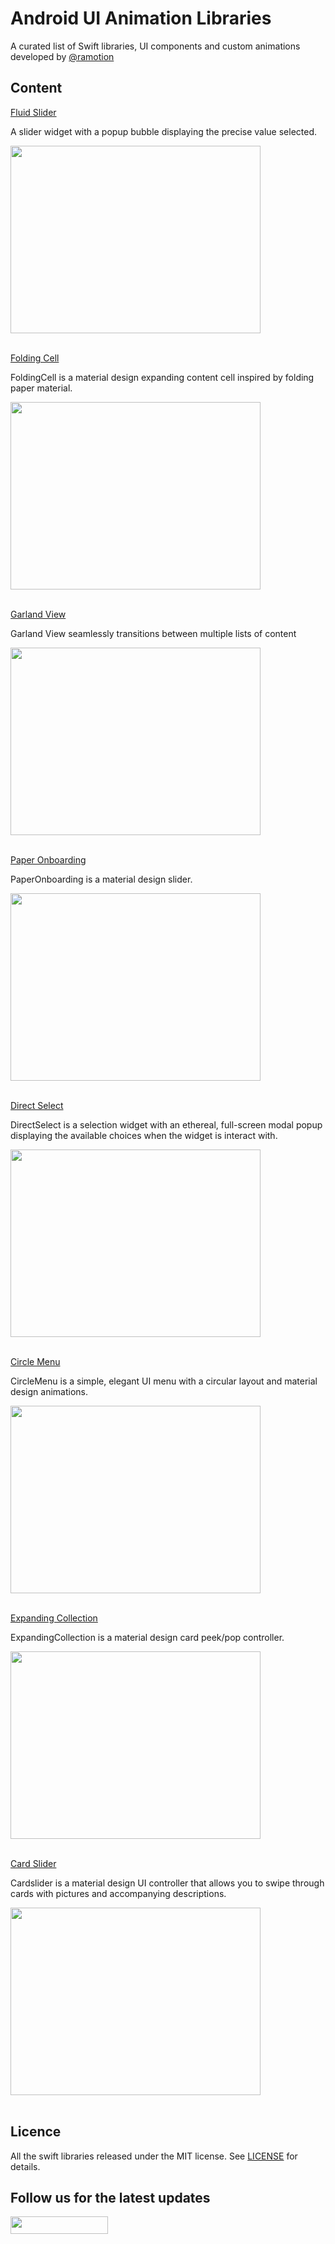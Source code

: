 # Android UI Animation Libraries
A curated list of Swift libraries, UI components and custom animations developed by [@ramotion](https://twitter.com/Ramotion)

## Content

[Fluid Slider](https://github.com/Ramotion/fluid-slider-android)

A slider widget with a popup bubble displaying the precise value selected. 
<a href="https://github.com/Ramotion/fluid-slider-android">
  
  
<img src="https://github.com/Ramotion/android-animation-ui-libraires/blob/master/gifs/fluid_slider.gif" width="400" height="300" /></a>
<br><br/>

[Folding Cell](https://github.com/Ramotion/folding-cell-android)

FoldingCell is a material design expanding content cell inspired by folding paper material.
<a href="https://github.com/Ramotion/folding-cell-android">
  
  
<img src="https://github.com/Ramotion/android-animation-ui-libraires/blob/master/gifs/folding_cell.gif" width="400" height="300" /></a>
<br><br/>

[Garland View](https://github.com/Ramotion/garland-view-android)

Garland View seamlessly transitions between multiple lists of content
<a href="https://github.com/Ramotion/garland-view-android">
  
  
<img src="https://github.com/Ramotion/android-animation-ui-libraires/blob/master/gifs/garland_view.gif" width="400" height="300" /></a>
<br><br/>



[Paper Onboarding](https://github.com/Ramotion/paper-onboarding-android)

PaperOnboarding is a material design slider.
<a href="https://github.com/Ramotion/paper-onboarding-android">
  
  
<img src="https://github.com/Ramotion/android-animation-ui-libraires/blob/master/gifs/paper_onboarding.gif" width="400" height="300" /></a>
<br><br/>

[Direct Select](https://github.com/Ramotion/direct-select-android)

DirectSelect is a selection widget with an ethereal, full-screen modal popup displaying the available choices when the widget is interact with.
<a href="https://github.com/Ramotion/direct-select-android">
  
  
<img src="https://github.com/Ramotion/android-animation-ui-libraires/blob/master/gifs/direct_select.gif" width="400" height="300" /></a>
<br><br/>

[Circle Menu](https://github.com/Ramotion/circle-menu-android)

CircleMenu is a simple, elegant UI menu with a circular layout and material design animations.
<a href="https://github.com/Ramotion/circle-menu-android">
  
  
<img src="https://github.com/Ramotion/android-animation-ui-libraires/blob/master/gifs/circle_menu.gif" width="400" height="300" /></a>
<br><br/>

[Expanding Collection](https://github.com/Ramotion/expanding-collection-android)

ExpandingCollection is a material design card peek/pop controller.
<a href="https://github.com/Ramotion/expanding-collection-android">
  
  
<img src="https://github.com/Ramotion/android-animation-ui-libraires/blob/master/gifs/expanding_collection.gif" width="400" height="300" /></a>
<br><br/>

[Card Slider](https://github.com/Ramotion/cardslider-android)

Cardslider is a material design UI controller that allows you to swipe through cards with pictures and accompanying descriptions.
<a href="https://github.com/Ramotion/cardslider-android">
  
  
<img src="https://github.com/Ramotion/android-animation-ui-libraires/blob/master/gifs/card_slider.gif" width="400" height="300" /></a>
<br><br/>



## Licence

All the swift libraries released under the MIT license.
See [LICENSE](./LICENSE) for details.

## Follow us for the latest updates<br>

<!-- Place this tag where you want the button to render. -->
<a href="https://goo.gl/rPFpid" >
<img src="https://i.imgur.com/ziSqeSo.png/" width="156" height="28"></a>
